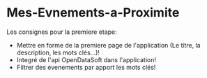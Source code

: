 # Mes-Evnements-a-Proximite

Les consignes pour la premiere etape:

- Mettre en forme de la premiere page de l'application (Le titre, la description, les mots clés...)!
- Integré de l'api OpenDataSoft dans l'application!
- Filtrer des evenements par apport les mots clés!
